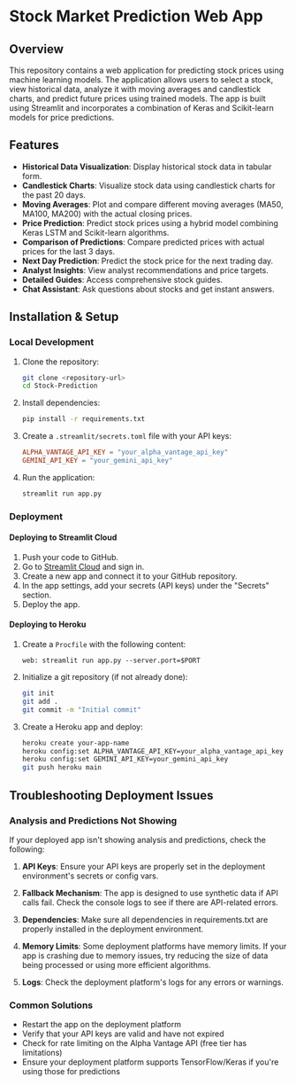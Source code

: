 # Stock Market Prediction Web App

## Overview
This repository contains a web application for predicting stock prices using machine learning models. The application allows users to select a stock, view historical data, analyze it with moving averages and candlestick charts, and predict future prices using trained models. The app is built using Streamlit and incorporates a combination of Keras and Scikit-learn models for price predictions.

## Features
- **Historical Data Visualization**: Display historical stock data in tabular form.
- **Candlestick Charts**: Visualize stock data using candlestick charts for the past 20 days.
- **Moving Averages**: Plot and compare different moving averages (MA50, MA100, MA200) with the actual closing prices.
- **Price Prediction**: Predict stock prices using a hybrid model combining Keras LSTM and Scikit-learn algorithms.
- **Comparison of Predictions**: Compare predicted prices with actual prices for the last 3 days.
- **Next Day Prediction**: Predict the stock price for the next trading day.
- **Analyst Insights**: View analyst recommendations and price targets.
- **Detailed Guides**: Access comprehensive stock guides.
- **Chat Assistant**: Ask questions about stocks and get instant answers.

## Installation & Setup

### Local Development
1. Clone the repository:
   ```bash
   git clone <repository-url>
   cd Stock-Prediction
   ```

2. Install dependencies:
   ```bash
   pip install -r requirements.txt
   ```

3. Create a `.streamlit/secrets.toml` file with your API keys:
   ```toml
   ALPHA_VANTAGE_API_KEY = "your_alpha_vantage_api_key"
   GEMINI_API_KEY = "your_gemini_api_key"
   ```

4. Run the application:
   ```bash
   streamlit run app.py
   ```

### Deployment

#### Deploying to Streamlit Cloud
1. Push your code to GitHub.
2. Go to [Streamlit Cloud](https://streamlit.io/cloud) and sign in.
3. Create a new app and connect it to your GitHub repository.
4. In the app settings, add your secrets (API keys) under the "Secrets" section.
5. Deploy the app.

#### Deploying to Heroku
1. Create a `Procfile` with the following content:
   ```
   web: streamlit run app.py --server.port=$PORT
   ```

2. Initialize a git repository (if not already done):
   ```bash
   git init
   git add .
   git commit -m "Initial commit"
   ```

3. Create a Heroku app and deploy:
   ```bash
   heroku create your-app-name
   heroku config:set ALPHA_VANTAGE_API_KEY=your_alpha_vantage_api_key
   heroku config:set GEMINI_API_KEY=your_gemini_api_key
   git push heroku main
   ```

## Troubleshooting Deployment Issues

### Analysis and Predictions Not Showing
If your deployed app isn't showing analysis and predictions, check the following:

1. **API Keys**: Ensure your API keys are properly set in the deployment environment's secrets or config vars.

2. **Fallback Mechanism**: The app is designed to use synthetic data if API calls fail. Check the console logs to see if there are API-related errors.

3. **Dependencies**: Make sure all dependencies in requirements.txt are properly installed in the deployment environment.

4. **Memory Limits**: Some deployment platforms have memory limits. If your app is crashing due to memory issues, try reducing the size of data being processed or using more efficient algorithms.

5. **Logs**: Check the deployment platform's logs for any errors or warnings.

### Common Solutions
- Restart the app on the deployment platform
- Verify that your API keys are valid and have not expired
- Check for rate limiting on the Alpha Vantage API (free tier has limitations)
- Ensure your deployment platform supports TensorFlow/Keras if you're using those for predictions
